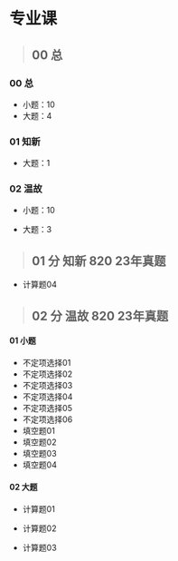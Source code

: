 # 专业课



> ## 00 总

### 00 总

* 小题：10
* 大题：4



### 01 知新

* 大题：1



### 02 温故

* 小题：10

* 大题：3

  



> ## 01 分 知新 820 23年真题

* 计算题04



> ## 02 分 温故 820 23年真题

#### 01 小题

* 不定项选择01 
* 不定项选择02  
* 不定项选择03  
* 不定项选择04
* 不定项选择05
* 不定项选择06
* 填空题01
* 填空题02
* 填空题03
* 填空题04

#### 02 大题

* 计算题01 
* 计算题02

* 计算题03



